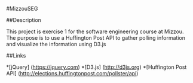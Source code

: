 #MizzouSEG

##Description

This project is exercise 1 for the software engineering course at Mizzou. The purpose is to use a Huffington Post API to gather polling information and visualize the information using D3.js

##Links

*[jQuery] (https://jquery.com)
*[D3.js] (http://d3js.org)
*[Huffington Post API] (http://elections.huffingtonpost.com/pollster/api)